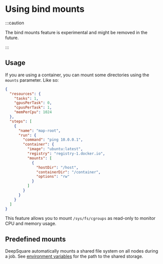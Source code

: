 # Using bind mounts

:::caution

The bind mounts feature is experimental and might be removed in the future.

:::

## Usage

If you are using a container, you can mount some directories using the `mounts` parameter. Like so:

```json title="Workflow"
{
  "resources": {
    "tasks": 1,
    "gpusPerTask": 0,
    "cpusPerTask": 1,
    "memPerCpu": 1024
  },
  "steps": [
    {
      "name": "map-root",
      "run": {
        "command": "ping 10.0.0.1",
        "container": {
          "image": "ubuntu:latest",
          "registry": "registry-1.docker.io",
          "mounts": [
            {
              "hostDir": "/host",
              "containerDir": "/container",
              "options": "rw"
            }
          ]
        }
      }
    }
  ]
}
```

This feature allows you to mount `/sys/fs/cgroups` as read-only to monitor CPU and memory usage.

## Predefined mounts

DeepSquare automatically mounts a shared file system on all nodes during a job. See [environment variables](environment-variables) for the path to the shared storage.
